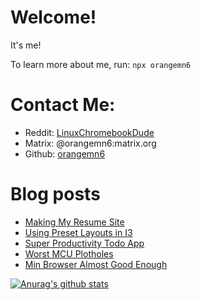 # Welcome!

It's me!

To learn more about me, run:
`npx orangemn6`


# Contact Me:

- Reddit: [LinuxChromebookDude](https://reddit.com/u/LinuxChromebookDude)
- Matrix: @orangemn6:matrix.org
- Github: [orangemn6](https://github.com/orangemn6)

# Blog posts
<!-- BLOG-POST-LIST:START -->
- [Making My Resume Site](https://www.jacobgoldstein.tk/posts/making-my-resume-site/)
- [Using Preset Layouts in I3](https://www.jacobgoldstein.tk/posts/using-preset-layouts-in-i3/)
- [Super Productivity Todo App](https://www.jacobgoldstein.tk/posts/super-productivity-todo-app/)
- [Worst MCU Plotholes](https://www.jacobgoldstein.tk/posts/worst-mcu-plotholes/)
- [Min Browser Almost Good Enough](https://www.jacobgoldstein.tk/posts/min-browser-almost-good-enough/)
<!-- BLOG-POST-LIST:END -->

[![Anurag's github stats](https://github-readme-stats.vercel.app/api?username=orangemn6)](https://github.com/anuraghazra/github-readme-stats)
